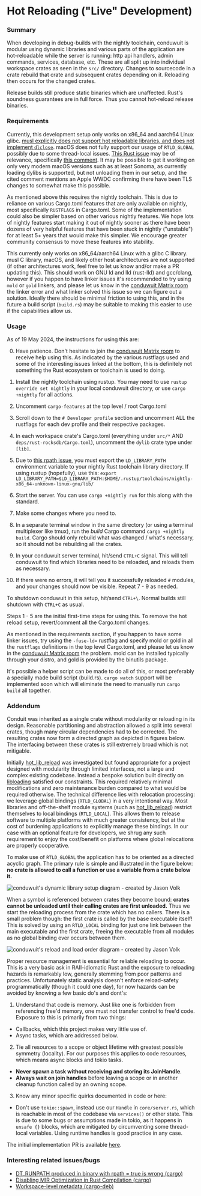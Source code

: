 # Hot Reloading ("Live" Development)

### Summary

When developing in debug-builds with the nightly toolchain, conduwuit is modular using dynamic libraries and various parts of the application are hot-reloadable while the server is running: http api handlers, admin commands, services, database, etc. These are all split up into individual workspace crates as seen in the `src/` directory. Changes to sourcecode in a crate rebuild that crate and subsequent crates depending on it. Reloading then occurs for the changed crates.

Release builds still produce static binaries which are unaffected. Rust's soundness guarantees are in full force. Thus you cannot hot-reload release binaries.

### Requirements

Currently, this development setup only works on x86_64 and aarch64 Linux glibc. [musl explicitly does not support hot reloadable libraries, and does not implement `dlclose`][2]. macOS does not fully support our usage of `RTLD_GLOBAL` possibly due to some thread-local issues. [This Rust issue][3] may be of relevance, specifically [this comment][4]. It may be possible to get it working on only very modern macOS versions such as at least Sonoma, as currently loading dylibs is supported, but not unloading them in our setup, and the cited comment mentions an Apple WWDC confirming there have been TLS changes to somewhat make this possible.

As mentioned above this requires the nightly toolchain. This is due to reliance on various Cargo.toml features that are only available on nightly, most specifically `RUSTFLAGS` in Cargo.toml. Some of the implementation could also be simpler based on other various nightly features. We hope lots of nightly features start making it out of nightly sooner as there have been dozens of very helpful features that have been stuck in nightly ("unstable") for at least 5+ years that would make this simpler. We encourage greater community consensus to move these features into stability.

This currently only works on x86_64/aarch64 Linux with a glibc C library. musl C library, macOS, and likely other host architectures are not supported (if other architectures work, feel free to let us know and/or make a PR updating this). This should work on GNU ld and lld (rust-lld) and gcc/clang, however if you happen to have linker issues it's recommended to try using `mold` or `gold` linkers, and please let us know in the [conduwuit Matrix room][7] the linker error and what linker solved this issue so we can figure out a solution. Ideally there should be minimal friction to using this, and in the future a build script (`build.rs`) may be suitable to making this easier to use if the capabilities allow us.

### Usage

As of 19 May 2024, the instructions for using this are:

0. Have patience. Don't hesitate to join the [conduwuit Matrix room][7] to receive help using this. As indicated by the various rustflags used and some of the interesting issues linked at the bottom, this is definitely not something the Rust ecosystem or toolchain is used to doing.

1. Install the nightly toolchain using rustup. You may need to use `rustup override set nightly` in your local conduwuit directory, or use `cargo +nightly` for all actions.

2. Uncomment `cargo-features` at the top level / root Cargo.toml

3. Scroll down to the `# Developer profile` section and uncomment ALL the rustflags for each dev profile and their respective packages.

4. In each workspace crate's Cargo.toml (everything under `src/*` AND `deps/rust-rocksdb/Cargo.toml`), uncomment the `dylib` crate type under `[lib]`.

5. Due to [this rpath issue][5], you must export the `LD_LIBRARY_PATH` environment variable to your nightly Rust toolchain library directory. If using rustup (hopefully), use this: `export LD_LIBRARY_PATH=$LD_LIBRARY_PATH:$HOME/.rustup/toolchains/nightly-x86_64-unknown-linux-gnu/lib/`

6. Start the server. You can use `cargo +nightly run` for this along with the standard.

7. Make some changes where you need to.

8. In a separate terminal window in the same directory (or using a terminal multiplexer like tmux), run the *build* Cargo command `cargo +nightly build`. Cargo should only rebuild what was changed / what's necessary, so it should not be rebuilding all the crates.

9. In your conduwuit server terminal, hit/send `CTRL+C` signal. This will tell conduwuit to find which libraries need to be reloaded, and reloads them as necessary.

10. If there were no errors, it will tell you it successfully reloaded `#` modules, and your changes should now be visible. Repeat 7 - 9 as needed.

To shutdown conduwuit in this setup, hit/send `CTRL+\`. Normal builds still shutdown with `CTRL+C` as usual.

Steps 1 - 5 are the initial first-time steps for using this. To remove the hot reload setup, revert/comment all the Cargo.toml changes.

As mentioned in the requirements section, if you happen to have some linker issues, try using the `-fuse-ld=` rustflag and specify mold or gold in all the `rustflags` definitions in the top level Cargo.toml, and please let us know in the [conduwuit Matrix room][7] the problem. mold can be installed typically through your distro, and gold is provided by the binutils package.

It's possible a helper script can be made to do all of this, or most preferably a specially made build script (build.rs). `cargo watch` support will be implemented soon which will eliminate the need to manually run `cargo build` all together.

### Addendum

Conduit was inherited as a single crate without modularity or reloading in its design. Reasonable partitioning and abstraction allowed a split into several crates, though many circular dependencies had to be corrected. The resulting crates now form a directed graph as depicted in figures below. The interfacing between these crates is still extremely broad which is not mitigable.

Initially [hot_lib_reload][6] was investigated but found appropriate for a project designed with modularity through limited interfaces, not a large and complex existing codebase. Instead a bespoke solution built directly on [libloading][8] satisfied our constraints. This required relatively minimal modifications and zero maintenance burden compared to what would be required otherwise. The technical difference lies with relocation processing: we leverage global bindings (`RTLD_GLOBAL`) in a very intentional way. Most libraries and off-the-shelf module systems (such as [hot_lib_reload][6]) restrict themselves to local bindings (`RTLD_LOCAL`). This allows them to release software to multiple platforms with much greater consistency, but at the cost of burdening applications to explicitly manage these bindings. In our case with an optional feature for developers, we shrug any such requirement to enjoy the cost/benefit on platforms where global relocations are properly cooperative.

To make use of `RTLD_GLOBAL` the application has to be oriented as a directed acyclic graph. The primary rule is simple and illustrated in the figure below: **no crate is allowed to call a function or use a variable from a crate below it.**

![conduwuit's dynamic library setup diagram - created by Jason Volk](assets/libraries.png)

When a symbol is referenced between crates they become bound: **crates cannot be unloaded until their calling crates are first unloaded.** Thus we start the reloading process from the crate which has no callers. There is a small problem though: the first crate is called by the base executable itself! This is solved by using an `RTLD_LOCAL` binding for just one link between the main executable and the first crate, freeing the executable from all modules as no global binding ever occurs between them.

![conduwuit's reload and load order diagram - created by Jason Volk](assets/reload_order.png)

Proper resource management is essential for reliable reloading to occur. This is a very basic ask in RAII-idiomatic Rust and the exposure to reloading hazards is remarkably low, generally stemming from poor patterns and practices. Unfortunately static analysis doesn't enforce reload-safety programmatically (though it could one day), for now hazards can be avoided by knowing a few basic do's and dont's:

1. Understand that code is memory. Just like one is forbidden from referencing free'd memory, one must not transfer control to free'd code. Exposure to this is primarily from two things:

- Callbacks, which this project makes very little use of.
- Async tasks, which are addressed below.

2. Tie all resources to a scope or object lifetime with greatest possible symmetry (locality). For our purposes this applies to code resources, which means async blocks and tokio tasks.

- **Never spawn a task without receiving and storing its JoinHandle**.
- **Always wait on join handles** before leaving a scope or in another cleanup function called by an owning scope.

3. Know any minor specific quirks documented in code or here:

- Don't use `tokio::spawn`, instead use our `Handle` in `core/server.rs`, which is reachable in most of the codebase via `services()` or other state. This is due to some bugs or assumptions made in tokio, as it happens in `unsafe {}` blocks, which are mitigated by circumventing some thread-local variables. Using runtime handles is good practice in any case.

The initial implementation PR is available [here][1].

### Interesting related issues/bugs

- [DT_RUNPATH produced in binary with rpath = true is wrong (cargo)][5]
- [Disabling MIR Optimization in Rust Compilation (cargo)](https://internals.rust-lang.org/t/disabling-mir-optimization-in-rust-compilation/19066/5)
- [Workspace-level metadata (cargo-deb)](https://github.com/kornelski/cargo-deb/issues/68)

[1]: https://github.com/girlbossceo/conduwuit/pull/387
[2]: https://wiki.musl-libc.org/functional-differences-from-glibc.html#Unloading-libraries
[3]: https://github.com/rust-lang/rust/issues/28794
[4]: https://github.com/rust-lang/rust/issues/28794#issuecomment-368693049
[5]: https://github.com/rust-lang/cargo/issues/12746
[6]: https://crates.io/crates/hot-lib-reloader/
[7]: https://matrix.to/#/#conduwuit:puppygock.gay
[8]: https://crates.io/crates/libloading
